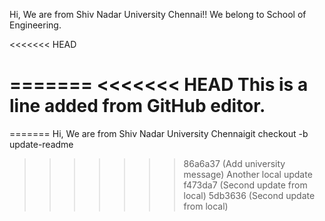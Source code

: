 
Hi, We are from Shiv Nadar University Chennai!!
We belong to School of Engineering.

<<<<<<< HEAD

=======
<<<<<<< HEAD
This is a line added from GitHub editor.
=======
=======
Hi, We are from Shiv Nadar University Chennaigit checkout -b update-readme
>>>>>>> 86a6a37 (Add university message)
Another local update
>>>>>>> f473da7 (Second update from local)
>>>>>>> 5db3636 (Second update from local)
